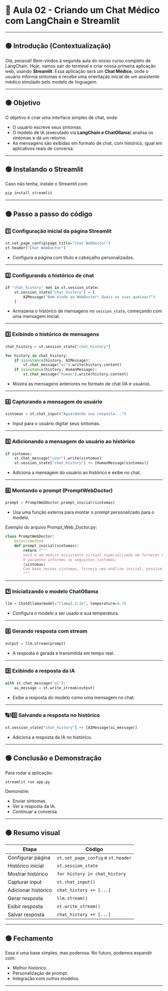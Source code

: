 # 🎥 Aula 02 - Criando um Chat Médico com LangChain e Streamlit

---
## 🟢 Introdução (Contextualização)

Olá, pessoal! Bem-vindos à segunda aula do nosso curso completo de LangChain. Hoje, vamos sair do terminal e criar nossa primeira aplicação web, usando **Streamlit**. Essa aplicação será um **Chat Médico**, onde o usuário informa sintomas e recebe uma orientação inicial de um assistente médico simulado pelo modelo de linguagem.

---
## 🟢 Objetivo

O objetivo é criar uma interface simples de chat, onde:
- O usuário escreve seus sintomas.
- O modelo de IA (executado via **LangChain e ChatOllama**) analisa os sintomas e dá um retorno.
- As mensagens são exibidas em formato de chat, com histórico, igual em aplicativos reais de conversa.

---
## 🟢 Instalando o Streamlit

Caso não tenha, instale o Streamlit com:

```bash
pip install streamlit
```

---
## 🟢 Passo a passo do código

### 1️⃣ Configuração inicial da página Streamlit

```python
st.set_page_config(page_title="Chat WebDoctor")
st.header("Chat WebDoctor")
```

- Configura a página com título e cabeçalho personalizados.

---
### 2️⃣ Configurando o histórico de chat

```python
if "chat_history" not in st.session_state:
    st.session_state["chat_history"] = [
        AIMessage("Bem-Vindo ao WebDoctor! Quais as suas queixas?")
    ]
```

- Armazena o histórico de mensagens no `session_state`, começando com uma mensagem inicial.

---
### 3️⃣ Exibindo o histórico de mensagens

```python
chat_history = st.session_state["chat_history"]

for history in chat_history:
    if isinstance(history, AIMessage):
        st.chat_message("ai").write(history.content)
    if isinstance(history, HumanMessage):
        st.chat_message("human").write(history.content)
```

- Mostra as mensagens anteriores no formato de chat (IA e usuário).

---
### 4️⃣ Capturando a mensagem do usuário

```python
sintomas = st.chat_input("Aguardando sua resposta...")
```

- Input para o usuário digitar seus sintomas.

---
### 5️⃣ Adicionando a mensagem do usuário ao histórico

```python
if sintomas:
    st.chat_message("user").write(sintomas)
    st.session_state["chat_history"] += [HumanMessage(sintomas)]
```

- Adiciona a mensagem do usuário ao histórico e exibe no chat.

---
### 6️⃣ Montando o prompt (PromptWebDoctor)

```python
prompt = PromptWebDoctor.prompt_inicial(sintomas)
```

- Usa uma função externa para montar o prompt personalizado para o modelo.

Exemplo do arquivo Prompt_Web_Doctor.py:

```python
class PromptWebDoctor:
    @staticmethod
    def prompt_inicial(sintomas):
        return f"""
        Você é um médico assistente virtual especializado em fornecer orientações iniciais.
        O paciente informou os seguintes sintomas:
        {sintomas}
        Com base nesses sintomas, forneça uma análise inicial, possíveis causas e oriente se é necessário buscar um médico presencialmente.
        """
```

---
### 7️⃣ Inicializando o modelo ChatOllama

```python
llm = ChatOllama(model="llama3.2:1b", temperature=0.7)
```

- Configura o modelo a ser usado e sua temperatura.

---
### 8️⃣ Gerando resposta com stream

```python
output = llm.stream(prompt)
```

- A resposta é gerada e transmitida em tempo real.

---
### 9️⃣ Exibindo a resposta da IA

```python
with st.chat_message("ai"):
    ai_message = st.write_stream(output)
```

- Exibe a resposta do modelo como uma mensagem no chat.

---
### 🔠10️⃣ Salvando a resposta no histórico

```python
st.session_state["chat_history"] += [AIMessage(ai_message)]
```

- Adiciona a resposta da IA no histórico.

---
## 🟢 Conclusão e Demonstração

Para rodar a aplicação:

```bash
streamlit run app.py
```

Demonstre:
- Enviar sintomas.
- Ver a resposta da IA.
- Continuar a conversa.

---
## 🟢 Resumo visual

| Etapa                   | Código                          |
|-------------------|--------------------|
| Configurar página | `st.set_page_config` e `st.header` |
| Histórico inicial   | `st.session_state` |
| Mostrar histórico   | `for history in chat_history` |
| Capturar input        | `st.chat_input()` |
| Adicionar histórico  | `chat_history += [...]` |
| Gerar resposta         | `llm.stream()` |
| Exibir resposta         | `st.write_stream()` |
| Salvar resposta       | `chat_history += [...]` |

---
## 🟢 Fechamento

Essa é uma base simples, mas poderosa. No futuro, podemos expandir com:
- Melhor histórico.
- Personalização de prompt.
- Integração com outros modelos.

---

